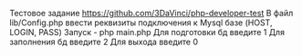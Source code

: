 Тестовое задание https://github.com/3DaVinci/php-developer-test
В файл lib/Config.php ввести реквизиты подключения к Mysql базе (HOST, LOGIN, PASS)
Запуск - php main.php
Для подготовки бд введите 1
Для заполнения бд введите 2
Для выхода введите 0
